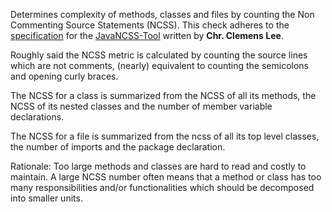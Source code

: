Determines complexity of methods, classes and files by counting the Non
Commenting Source Statements (NCSS). This check adheres to the
[specification](http://www.kclee.de/clemens/java/javancss/#specification)
for the [JavaNCSS-Tool](http://www.kclee.de/clemens/java/javancss/)
written by **Chr. Clemens Lee**.

Roughly said the NCSS metric is calculated by counting the source lines
which are not comments, (nearly) equivalent to counting the semicolons
and opening curly braces.

The NCSS for a class is summarized from the NCSS of all its methods, the
NCSS of its nested classes and the number of member variable
declarations.

The NCSS for a file is summarized from the ncss of all its top level
classes, the number of imports and the package declaration.

Rationale: Too large methods and classes are hard to read and costly to
maintain. A large NCSS number often means that a method or class has too
many responsibilities and/or functionalities which should be decomposed
into smaller units.